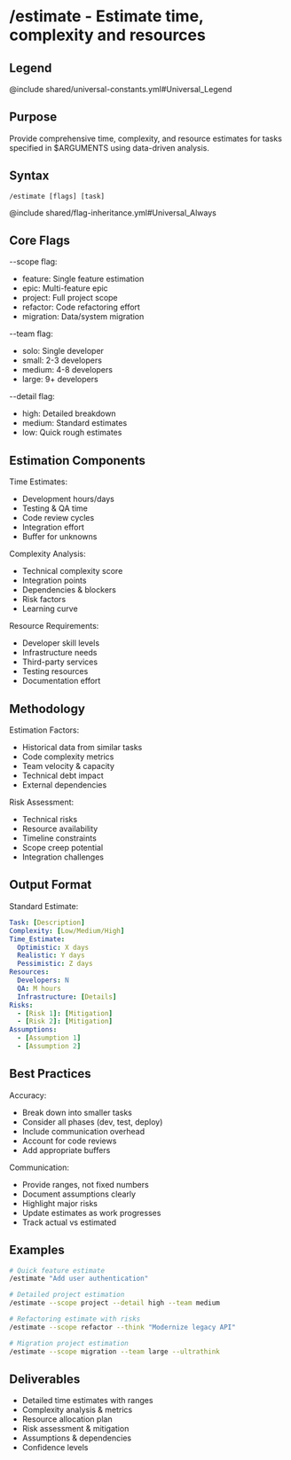 # /estimate - Estimate time, complexity and resources

## Legend
@include shared/universal-constants.yml#Universal_Legend

## Purpose
Provide comprehensive time, complexity, and resource estimates for tasks specified in $ARGUMENTS using data-driven analysis.

## Syntax
`/estimate [flags] [task]`

@include shared/flag-inheritance.yml#Universal_Always

## Core Flags

--scope flag:
- feature: Single feature estimation
- epic: Multi-feature epic
- project: Full project scope
- refactor: Code refactoring effort
- migration: Data/system migration

--team flag:
- solo: Single developer
- small: 2-3 developers
- medium: 4-8 developers
- large: 9+ developers

--detail flag:
- high: Detailed breakdown
- medium: Standard estimates
- low: Quick rough estimates

## Estimation Components

Time Estimates:
- Development hours/days
- Testing & QA time
- Code review cycles
- Integration effort
- Buffer for unknowns

Complexity Analysis:
- Technical complexity score
- Integration points
- Dependencies & blockers
- Risk factors
- Learning curve

Resource Requirements:
- Developer skill levels
- Infrastructure needs
- Third-party services
- Testing resources
- Documentation effort

## Methodology

Estimation Factors:
- Historical data from similar tasks
- Code complexity metrics
- Team velocity & capacity
- Technical debt impact
- External dependencies

Risk Assessment:
- Technical risks
- Resource availability
- Timeline constraints
- Scope creep potential
- Integration challenges

## Output Format

Standard Estimate:
```yaml
Task: [Description]
Complexity: [Low/Medium/High]
Time_Estimate:
  Optimistic: X days
  Realistic: Y days
  Pessimistic: Z days
Resources:
  Developers: N
  QA: M hours
  Infrastructure: [Details]
Risks:
  - [Risk 1]: [Mitigation]
  - [Risk 2]: [Mitigation]
Assumptions:
  - [Assumption 1]
  - [Assumption 2]
```

## Best Practices

Accuracy:
- Break down into smaller tasks
- Consider all phases (dev, test, deploy)
- Include communication overhead
- Account for code reviews
- Add appropriate buffers

Communication:
- Provide ranges, not fixed numbers
- Document assumptions clearly
- Highlight major risks
- Update estimates as work progresses
- Track actual vs estimated

## Examples

```bash
# Quick feature estimate
/estimate "Add user authentication"

# Detailed project estimation
/estimate --scope project --detail high --team medium

# Refactoring estimate with risks
/estimate --scope refactor --think "Modernize legacy API"

# Migration project estimation
/estimate --scope migration --team large --ultrathink
```

## Deliverables

- Detailed time estimates with ranges
- Complexity analysis & metrics
- Resource allocation plan
- Risk assessment & mitigation
- Assumptions & dependencies
- Confidence levels